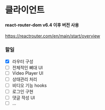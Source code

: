 # 클라이언트

#### react-router-dom v6.4 이후 버전 사용

https://reactrouter.com/en/main/start/overview

### 할일

- [x] 라우터 구성
- [ ] 전체적인 뼈대 UI
- [ ] Video Player UI
- [ ] 상태관리 처리
- [ ] 비디오 기능 hooks
- [ ] 로그인 구현
- [ ] 댓글 작성 UI
- [ ] ...
